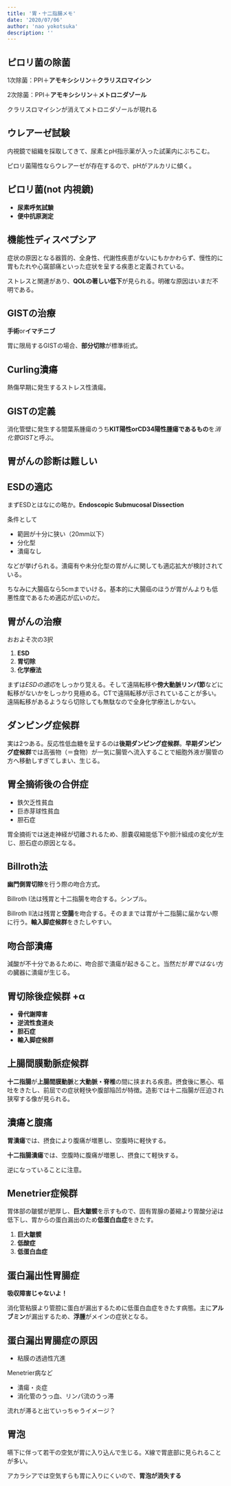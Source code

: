 ```yaml
---
title: '胃・十二指腸メモ'
date: '2020/07/06'
author: 'nao yokotsuka'
description: ''
---
```


## ピロリ菌の除菌

1次除菌：PPI＋**アモキシシリン**＋**クラリスロマイシン**

2次除菌：PPI＋**アモキシシリン**＋**メトロニダゾール**

クラリスロマイシンが消えてメトロニダゾールが現れる

## ウレアーゼ試験

内視鏡で組織を採取してきて、尿素とpH指示薬が入った試薬内にぶちこむ。

ピロリ菌陽性ならウレアーゼが存在するので、pHがアルカリに傾く。

## ピロリ菌(not 内視鏡)

- **尿素呼気試験**
- **便中抗原測定**

## 機能性ディスペプシア

症状の原因となる器質的、全身性、代謝性疾患がないにもかかわらず、慢性的に胃もたれや心窩部痛といった症状を呈する疾患と定義されている。

ストレスと関連があり、**QOLの著しい低下**が見られる。明確な原因はいまだ不明である。

## GISTの治療

**手術**or**イマチニブ**

胃に限局するGISTの場合、**部分切除**が標準術式。

## Curling潰瘍

熱傷早期に発生するストレス性潰瘍。

## GISTの定義

消化管壁に発生する間葉系腫瘍のうち**KIT陽性orCD34陽性腫瘍であるもの**を*消化管GIST*と呼ぶ。

## 胃がんの診断は難しい



## ESDの適応

まずESDとはなにの略か。**Endoscopic Submucosal Dissection**

条件として

- 範囲が十分に狭い（20mm以下）
- 分化型
- 潰瘍なし

などが挙げられる。潰瘍有や未分化型の胃がんに関しても適応拡大が検討されている。

ちなみに大腸癌なら5cmまでいける。基本的に大腸癌のほうが胃がんよりも低悪性度であるため適応が広いのだ。

## 胃がんの治療

おおよそ次の3択

1. **ESD**
2. **胃切除**
3. **化学療法**

まずは*ESDの適応*をしっかり覚える。そして遠隔転移や**傍大動脈リンパ節**などに転移がないかをしっかり見極める。CTで遠隔転移が示されていることが多い。遠隔転移があるようなら切除しても無駄なので全身化学療法しかない。

## ダンピング症候群

実は2つある。反応性低血糖を呈するのは**後期ダンピング症候群**。**早期ダンピング症候群**では高張物（＝食物）が一気に腸管へ流入することで細胞外液が腸管の方へ移動しすぎてしまい、生じる。

## 胃全摘術後の合併症

- 鉄欠乏性貧血
- 巨赤芽球性貧血
- 胆石症

胃全摘術では迷走神経が切離されるため、胆嚢収縮能低下や胆汁組成の変化が生じ、胆石症の原因となる。

## Billroth法

**幽門側胃切除**を行う際の吻合方式。

Billroth I法は残胃と十二指腸を吻合する。シンプル。

Billroth II法は残胃と**空腸**を吻合する。そのままでは胃が十二指腸に届かない際に行う。**輸入脚症候群**をきたしやすい。

## 吻合部潰瘍

減酸が不十分であるために、吻合部で潰瘍が起きること。当然だが*胃ではない*方の臓器に潰瘍が生じる。

## 胃切除後症候群 +α

- **骨代謝障害**
- **逆流性食道炎**
- **胆石症**
- **輸入脚症候群**

## 上腸間膜動脈症候群

**十二指腸**が**上腸間膜動脈**と**大動脈・脊椎**の間に挟まれる疾患。摂食後に悪心、嘔吐をきたし、前屈での症状軽快や腹部陥凹が特徴。造影では十二指腸が圧迫され狭窄する像が見られる。

## 潰瘍と腹痛

**胃潰瘍**では、摂食により腹痛が増悪し、空腹時に軽快する。

**十二指腸潰瘍**では、空腹時に腹痛が増悪し、摂食にて軽快する。

逆になっていることに注意。

## Menetrier症候群

胃体部の皺襞が肥厚し、**巨大皺襞**を示すもので、固有胃腺の萎縮より胃酸分泌は低下し、胃からの蛋白漏出のため**低蛋白血症**をきたす。

1. **巨大皺襞**
2. **低酸症**
3. **低蛋白血症**

## 蛋白漏出性胃腸症

**吸収障害じゃないよ！**

消化管粘膜より管腔に蛋白が漏出するために低蛋白血症をきたす病態。主に**アルブミン**が漏出するため、**浮腫**がメインの症状となる。

## 蛋白漏出胃腸症の原因

- 粘膜の透過性亢進

Menetrier病など

- 潰瘍・炎症
- 消化管のうっ血、リンパ流のうっ滞

流れが滞ると出ていっちゃうイメージ？

## 胃泡

嚥下に伴って若干の空気が胃に入り込んで生じる。X線で胃底部に見られることが多い。

アカラシアでは空気すらも胃に入りにくいので、**胃泡が消失する**

